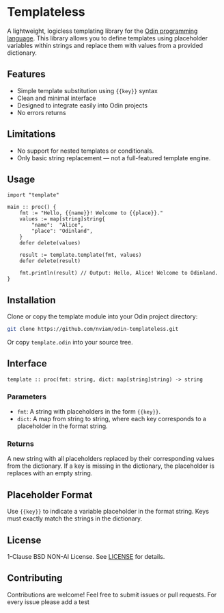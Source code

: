 # Templateless

A lightweight, logicless templating library for the 
[Odin programming language](https://odin-lang.org/).  This library allows you to
define templates using placeholder variables within strings and replace them 
with values from a provided dictionary.

## Features
- Simple template substitution using `{{key}}` syntax
- Clean and minimal interface
- Designed to integrate easily into Odin projects
- No errors returns

## Limitations

- No support for nested templates or conditionals.
- Only basic string replacement — not a full-featured template engine.

## Usage

```odin
import "template"

main :: proc() {
    fmt := "Hello, {{name}}! Welcome to {{place}}."
    values := map[string]string{
        "name":  "Alice",
        "place": "Odinland",
    }
    defer delete(values)

    result := template.template(fmt, values)
    defer delete(result)

    fmt.println(result) // Output: Hello, Alice! Welcome to Odinland.
}
```

## Installation
Clone or copy the template module into your Odin project directory:

```sh
git clone https://github.com/nviam/odin-templateless.git
````

Or copy `template.odin` into your source tree.

## Interface

```odin
template :: proc(fmt: string, dict: map[string]string) -> string
```

### Parameters

* `fmt`: A string with placeholders in the form `{{key}}`.
* `dict`: A map from string to string, where each key corresponds to a placeholder in the format string.

### Returns

A new string with all placeholders replaced by their corresponding values from 
the dictionary. If a key is missing in the dictionary, the placeholder is 
replaces with an empty string.

## Placeholder Format

Use `{{key}}` to indicate a variable placeholder in the format string. 
Keys must exactly match the strings in the dictionary.

## License

1-Clause BSD NON-AI License. See [LICENSE](./LICENSE) for details.

## Contributing

Contributions are welcome! Feel free to submit issues or pull requests.
For every issue please add a test

